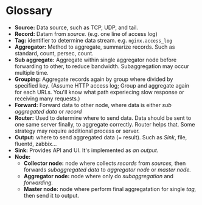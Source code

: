 # Glossary

- __Source:__ Data source, such as TCP, UDP, and tail.
- __Record:__ Datam from _source._ (e.g. one line of access log)
- __Tag:__ identifier to determine data stream. e.g. `nginx.access_log`
- __Aggregator:__ Method to aggregate, summarize records. Such as standard, count, persec, count.
- __Sub aggregate:__ Aggregate within single aggregator node before forwarding to other, to reduce bandwidth. Subaggregation may occur multiple time.
- __Grouping:__ Aggregate records again by group where divided by specified key. (Assume HTTP access log; Group and aggregate again for each URLs. You'll know what path experiecing slow response or receiving many requests.)
- __Forward:__ Forward data to other node, where data is either _sub aggregated data_ or _record_
- __Router:__ Used to determine where to send data. Data should be sent to one same server finally, to aggregate correctly. Router helps that. Some strategy may require additional process or server.
- __Output:__ where to send aggregated data (= result). Such as _Sink_, file, fluentd, zabbix...
- __Sink:__ Provides API and UI. It's implemented as _an output._
- __Node:__
  - __Collector node:__ node where collects _records_ from _sources,_ then forwards _subaggregated data_ to _aggregator node_ or _master node._
  - __Aggregator node:__ node where only do _subaggregation_ and _forwarding._
  - __Master node:__ node where perform final aggregatation for single _tag,_ then send it to output.
